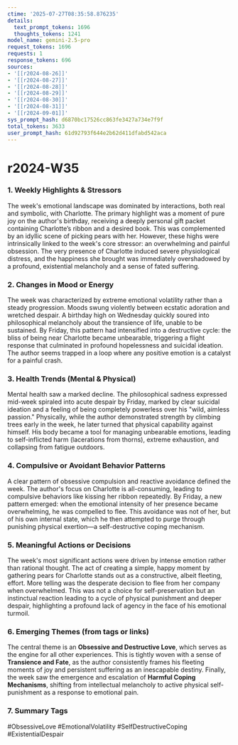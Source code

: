 ```yaml
---
ctime: '2025-07-27T08:35:58.876235'
details:
  text_prompt_tokens: 1696
  thoughts_tokens: 1241
model_name: gemini-2.5-pro
request_tokens: 1696
requests: 1
response_tokens: 696
sources:
- '[[r2024-08-26]]'
- '[[r2024-08-27]]'
- '[[r2024-08-28]]'
- '[[r2024-08-29]]'
- '[[r2024-08-30]]'
- '[[r2024-08-31]]'
- '[[r2024-09-01]]'
sys_prompt_hash: d6870bc17526cc863fe3427a734e7f9f
total_tokens: 3633
user_prompt_hash: 61d92793f644e2b62d411dfabd542aca
---
```

# r2024-W35

### 1. Weekly Highlights & Stressors
The week's emotional landscape was dominated by interactions, both real and symbolic, with Charlotte. The primary highlight was a moment of pure joy on the author's birthday, receiving a deeply personal gift packet containing Charlotte’s ribbon and a desired book. This was complemented by an idyllic scene of picking pears with her. However, these highs were intrinsically linked to the week's core stressor: an overwhelming and painful obsession. The very presence of Charlotte induced severe physiological distress, and the happiness she brought was immediately overshadowed by a profound, existential melancholy and a sense of fated suffering.

### 2. Changes in Mood or Energy
The week was characterized by extreme emotional volatility rather than a steady progression. Moods swung violently between ecstatic adoration and wretched despair. A birthday high on Wednesday quickly soured into philosophical melancholy about the transience of life, unable to be sustained. By Friday, this pattern had intensified into a destructive cycle: the bliss of being near Charlotte became unbearable, triggering a flight response that culminated in profound hopelessness and suicidal ideation. The author seems trapped in a loop where any positive emotion is a catalyst for a painful crash.

### 3. Health Trends (Mental & Physical)
Mental health saw a marked decline. The philosophical sadness expressed mid-week spiraled into acute despair by Friday, marked by clear suicidal ideation and a feeling of being completely powerless over his "wild, aimless passion." Physically, while the author demonstrated strength by climbing trees early in the week, he later turned that physical capability against himself. His body became a tool for managing unbearable emotions, leading to self-inflicted harm (lacerations from thorns), extreme exhaustion, and collapsing from fatigue outdoors.

### 4. Compulsive or Avoidant Behavior Patterns
A clear pattern of obsessive compulsion and reactive avoidance defined the week. The author's focus on Charlotte is all-consuming, leading to compulsive behaviors like kissing her ribbon repeatedly. By Friday, a new pattern emerged: when the emotional intensity of her presence became overwhelming, he was compelled to flee. This avoidance was not of her, but of his own internal state, which he then attempted to purge through punishing physical exertion—a self-destructive coping mechanism.

### 5. Meaningful Actions or Decisions
The week's most significant actions were driven by intense emotion rather than rational thought. The act of creating a simple, happy moment by gathering pears for Charlotte stands out as a constructive, albeit fleeting, effort. More telling was the desperate decision to flee from her company when overwhelmed. This was not a choice for self-preservation but an instinctual reaction leading to a cycle of physical punishment and deeper despair, highlighting a profound lack of agency in the face of his emotional turmoil.

### 6. Emerging Themes (from tags or links)
The central theme is an **Obsessive and Destructive Love**, which serves as the engine for all other experiences. This is tightly woven with a sense of **Transience and Fate**, as the author consistently frames his fleeting moments of joy and persistent suffering as an inescapable destiny. Finally, the week saw the emergence and escalation of **Harmful Coping Mechanisms**, shifting from intellectual melancholy to active physical self-punishment as a response to emotional pain.

### 7. Summary Tags
#ObsessiveLove #EmotionalVolatility #SelfDestructiveCoping #ExistentialDespair
